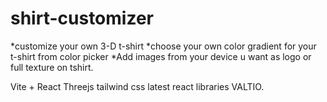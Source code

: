 # shirt-customizer

*customize your own 3-D t-shirt
*choose your own color gradient for your t-shirt from color picker
*Add images from your device u want as logo or full texture on tshirt.

Vite + React
Threejs
tailwind css
latest react libraries VALTIO.

